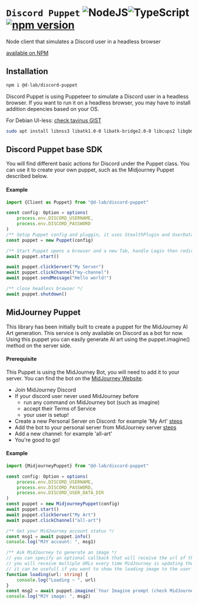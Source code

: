 # `Discord Puppet` ![NodeJS](https://img.shields.io/badge/node.js-6DA55F?style=for-the-badge&logo=node.js&logoColor=white)![TypeScript](https://img.shields.io/badge/typescript-%23007ACC.svg?style=for-the-badge&logo=typescript&logoColor=white) [![npm version](https://badge.fury.io/js/@d-lab%2Fdiscord-puppet.svg)](https://badge.fury.io/js/@d-lab%2Fdiscord-puppet)
Node client that simulates a Discord user in a headless browser

[available on NPM](https://www.npmjs.com/package/@d-lab/discord-puppet)

## Installation

```bash
npm i @d-lab/discord-puppet 
```

Discord Puppet is using Puppeteer to simulate a Discord user in a headless browser.
If you want to run it on a headless browser, you may have to install addition depencies based on your OS.

For Debian UI-less: [check tavinus GIST](https://gist.github.com/tavinus/7effd4b3dac87cb4366e3767679a192f)
```bash
sudo apt install libnss3 libatk1.0-0 libatk-bridge2.0-0 libcups2 libgbm1 libasound2 libpangocairo-1.0-0 libxss1 libgtk-3-0
```


## Discord Puppet base SDK

You will find different basic actions for Discord under the Puppet class. You can use it to create your own puppet, such as the Midjourney Puppet described below.

#### Example
```ts
import {Client as Puppet} from "@d-lab/discord-puppet"

const config: Option = options(
    process.env.DISCORD_USERNAME,
    process.env.DISCORD_PASSWORD
)
/** Setup Puppet config and pluggin, it uses StealthPlugin and UserDataDir */
const puppet = new Puppet(config)

/** Start Puppet opens a browser and a new Tab, handle Login then redirect to specified server or default one*/
await puppet.start()

await puppet.clickServer("My Server")
await puppet.clickChannel("my-channel")
await puppet.sendMessage("Hello world!")

/** close headless browser */
await puppet.shutdown()
```

## MidJourney Puppet

This library has been initially built to create a puppet for the MidJourney AI Art generation. This service is only available on Discord as a bot for now.
Using this puppet you can easily generate AI art using the puppet.imagine() method on the server side.

#### Prerequisite
This Puppet is using the MidJourney Bot, you will need to add it to your server. You can find the bot on the [MidJourney Website](https://www.midjourney.com/).

- Join MidJourney Discord
- If your discord user never used MidJourney before
  - run any command on MidJourney bot (such as imagine)
  - accept their Terms of Service
  - your user is setup!
- Create a new Personal Server on Discord: for example 'My Art' [steps](https://media.discordapp.net/attachments/1074234231175262248/1082211527790178384/image.png?width=1440&height=642)
- Add the bot to your personal server from MidJourney server [steps](https://media.discordapp.net/attachments/1074234231175262248/1082210468476764241/image.png?width=922&height=663)
- Add a new channel: for example 'all-art'
- You're good to go!

#### Example
```ts
import {MidjourneyPuppet} from "@d-lab/discord-puppet"

const config: Option = options(
    process.env.DISCORD_USERNAME,
    process.env.DISCORD_PASSWORD,
    process.env.DISCORD_USER_DATA_DIR
)
const puppet = new MidjourneyPuppet(config)
await puppet.start()
await puppet.clickServer("My Art")
await puppet.clickChannel("all-art")

/** Get your MidJourney account status */
const msg1 = await puppet.info()
console.log("MJY account: ", msg1)

/** Ask MidJourney to generate an image */
// you can specify an optional callback that will receive the url of the image being generated on the fly
// you will receive multiple URLs every time MidJourney is updating the not-finished-image
// it can be usefull if you want to show the loading image to the user
function loading(url: string) {
    console.log("Loading ~ ", url)
}
const msg2 = await puppet.imagine(`Your Imagine prompt (check MidJourney prompt guides)`, loading)
console.log("MJY image: ", msg2)
```
